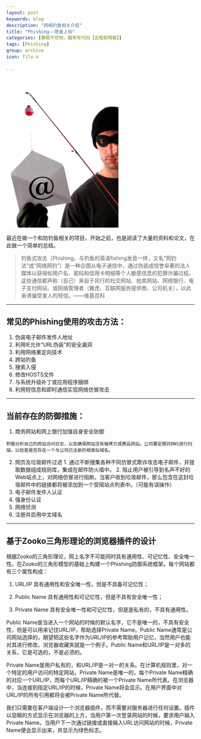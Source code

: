 ```yaml
---
layout: post
keywords: blog
description: "网络钓鱼相关介绍"
title: "Phishing——愿者上钩"
categories: [春眠不觉晓，醒来写代码【去粗取精篇】]
tags: [Phishing]
group: archive
icon: file-o

---
```


![image](/assets/images/2013-12-26-Phishing.jpg)

最近在做一个和防钓鱼相关的项目，开始之前，也是阅读了大量的资料和论文，在此做一个简单的总结。

>钓鱼式攻击（Phishing，与钓鱼的英语fishing发音一样，又名“网钓法”或“网络网钓”）是一种企图从电子通信中，通过伪装成信誉卓著的法人媒体以获得如用户名、密码和信用卡明细等个人敏感信息的犯罪诈骗过程。这些通信都声称（自己）来自于风行的社交网站、拍卖网站、网络银行、电子支付网站、或网络管理者（雅虎、互联网服务提供商、公司机关），以此来诱骗受害人的轻信。——维基百科

---
## 常见的Phishing使用的攻击方法：

<!-- more -->


  1. 伪装电子邮件发件人地址
  2. 利用IE允许“URL伪装”的安全漏洞
  3. 利用网络重定向技术
  4. 跨站钓鱼
  5. 搜索入侵
  6. 修改HOSTS文件
  7. 与系统升级补丁或应用程序捆绑
  8. 利用短信息和即时通信实现网络仿冒攻击

---

## 当前存在的防御措施：

  1. 商务网站和网上银行加强自身安全防御
  
	积极分析自己的网站访问日志，以及确保网站没有被拷贝成赝品网站。公司要定期对DNS进行扫描，以检查是否存在一个与公司已注册的相类似域名。
  2. 网页及垃圾邮件过滤
    1. 通过不断搜集各种不同仿冒式欺诈攻击电子邮件，并提取数据组成规则库，集成在邮件防火墙中。
    2. 阻止用户被引导到名声不好的Web站点上，对网络仿冒进行阻断。当客户收到垃圾邮件，那么包含在这封垃圾邮件中的链接都将被添加到一个受阻站点列表中。（可能有误操作）
  5. 电子邮件发件人认证
  6. 强身份认证
  7. 网络侦测
  8. 注册并启用中文域名
  
  ---
  
## 基于Zooko三角形理论的浏览器插件的设计


 根据Zooko的三角形理论，网上名字不可能同时具有通用性、可记忆性、安全唯一性。在Zooko的三角形模型的基础上构建一个Phishing防御系统框架。每个网站都有三个属性构成：


  1. URL/IP  具有通用性和安全唯一性，但是不具备可记忆性；

  2. Public Name 具有通用性和可记忆性，但是不具有安全唯一性；

  3. Private Name 具有安全唯一性和可记忆性，但是是私有的，不具有通用性。


Public Name是当进入一个网站的时候的默认名字，它不是唯一的，不具有安全性，但是可以用来记住URL/IP，帮助选择Private Name。Public Name通常是公司网站选择的，期望把这些名字作为URL/IP的参考帮助用户记忆，当然用户也能对其进行修改，浏览器收藏夹就是一个例子。Public Name和URL/IP是一对多的关系，它是可选的，不是必须的。

Private Name是用户私有的，和URL/IP是一对一的关系。在计算机规则里，对一个特定的用户访问的特定网站，Private Name是唯一的，每个Private Name精确的对应一个URL/IP，而每个URL/IP精确的被一个Private Name所代表。在浏览器中，当连接到指定URL/IP的时候，Private Name将会显示。在用户界面中对URL/IP的所有引用都将会被Private Name所代替。

我们只需要在客户端设计一个浏览器插件，而不需要对服务器进行任何设置。插件以显眼的方式显示在浏览器的上方，当用户第一次登录网站的时候，要求用户输入Private Name。当用户下一次通过链接或直接输入URL访问网站的时候，Private Name便会显示出来，并显示为绿色标志。